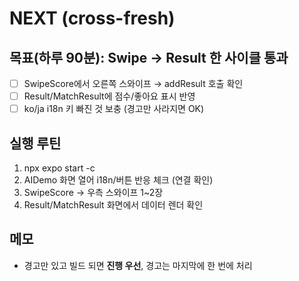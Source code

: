 # NEXT (cross-fresh)

## 목표(하루 90분): Swipe → Result 한 사이클 통과
- [ ] SwipeScore에서 오른쪽 스와이프 → addResult 호출 확인
- [ ] Result/MatchResult에 점수/좋아요 표시 반영
- [ ] ko/ja i18n 키 빠진 것 보충 (경고만 사라지면 OK)

## 실행 루틴
1) npx expo start -c
2) AIDemo 화면 열어 i18n/버튼 반응 체크 (연결 확인)
3) SwipeScore → 우측 스와이프 1~2장
4) Result/MatchResult 화면에서 데이터 렌더 확인

## 메모
- 경고만 있고 빌드 되면 **진행 우선**, 경고는 마지막에 한 번에 처리
